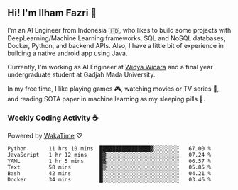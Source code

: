 ## Hi! I'm Ilham Fazri 👋

I'm an AI Engineer from Indonesia 🇮🇩, who likes to build some projects with DeepLearning/Machine Learning frameworks, SQL and NoSQL databases, Docker, Python, and backend APIs. Also, I have a little bit of experience in building a native android app using Java.

Currently, I'm working as AI Engineer at [Widya Wicara](https://widyawicara.com) and a final year undergraduate student at Gadjah Mada University. 

In my free time, I like playing games 🎮, watching movies or TV series 🍿, and reading SOTA paper in machine learning as my sleeping pills 💊. 

### Weekly Coding Activity ☕
Powered by [WakaTime](https://wakatime.com/) ♡
<!--START_SECTION:waka-->

```text
Python       11 hrs 10 mins  ████████████████▓░░░░░░░░   67.00 %
JavaScript   1 hr 12 mins    █▓░░░░░░░░░░░░░░░░░░░░░░░   07.24 %
YAML         1 hr 5 mins     █▓░░░░░░░░░░░░░░░░░░░░░░░   06.57 %
Text         58 mins         █▒░░░░░░░░░░░░░░░░░░░░░░░   05.85 %
Bash         42 mins         █░░░░░░░░░░░░░░░░░░░░░░░░   04.21 %
Docker       34 mins         █░░░░░░░░░░░░░░░░░░░░░░░░   03.46 %
```

<!--END_SECTION:waka-->
